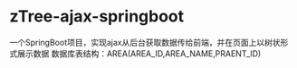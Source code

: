# zTree-ajax-springboot
一个SpringBoot项目，实现ajax从后台获取数据传给前端，并在页面上以树状形式展示数据
数据库表结构：AREA(AREA_ID,AREA_NAME,PRAENT_ID)

